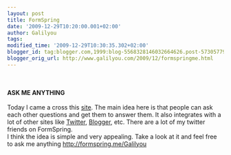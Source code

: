 ```yaml
---
layout: post
title: FormSpring
date: '2009-12-29T10:20:00.001+02:00'
author: Galilyou
tags: 
modified_time: '2009-12-29T10:30:35.302+02:00'
blogger_id: tag:blogger.com,1999:blog-5568328146032664626.post-5730577940216706128
blogger_orig_url: http://www.galilyou.com/2009/12/formspringme.html
---
```


<b><br /></b><br /><b>ASK ME ANYTHING</b><br /><br />Today I came a cross this <a href="http://formspring.me/">site</a>. The main idea here is that people can ask each other questions and get them to answer them. It also integrates with a lot of other sites like <a href="http://twitter.com/">Twitter</a>, <a href="http://www.blogger.com/">Blogger</a>, etc.&nbsp;There are a lot of my twitter friends on FormSpring.<br />I think the idea is simple and very appealing. Take a look at it and feel free to ask me anything <a href="http://formspring.me/Galilyou" target="_blank">http://formspring.me/Galilyou</a>